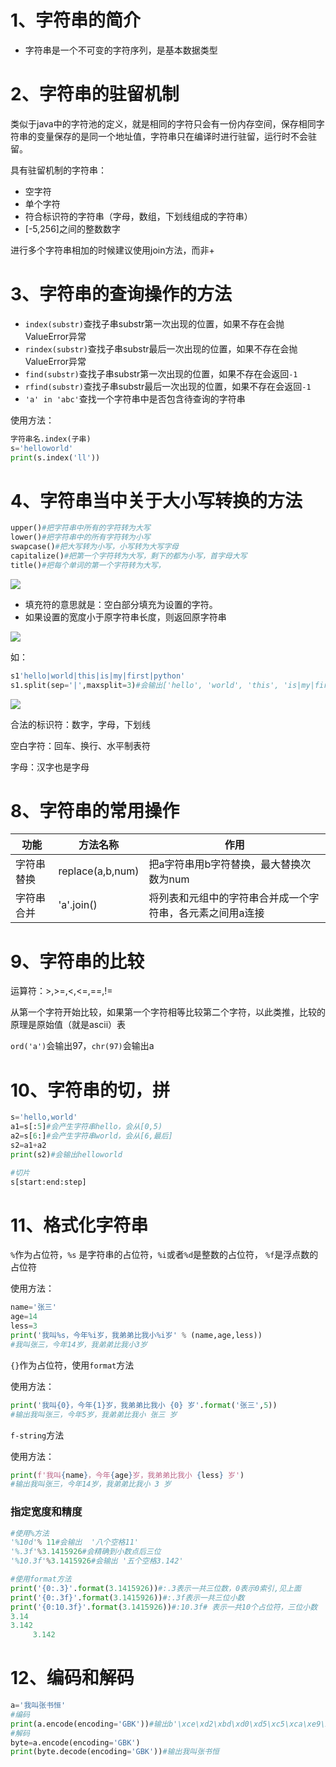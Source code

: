 # 1、字符串的简介

- 字符串是一个不可变的字符序列，是基本数据类型

# 2、字符串的驻留机制

类似于java中的字符池的定义，就是相同的字符只会有一份内存空间，保存相同字符串的变量保存的是同一个地址值，字符串只在编译时进行驻留，运行时不会驻留。

具有驻留机制的字符串：

- 空字符
- 单个字符
- 符合标识符的字符串（字母，数组，下划线组成的字符串）
- [-5,256]之间的整数数字

进行多个字符串相加的时候建议使用join方法，而非+

# 3、字符串的查询操作的方法

- `index(substr)`查找子串substr第一次出现的位置，如果不存在会抛ValueError异常
- `rindex(substr)`查找子串substr最后一次出现的位置，如果不存在会抛ValueError异常
- `find(substr)`查找子串substr第一次出现的位置，如果不存在会返回`-1`
- `rfind(substr)`查找子串substr最后一次出现的位置，如果不存在会返回`-1`
- `'a' in 'abc'`查找一个字符串中是否包含待查询的字符串

使用方法：

```python
字符串名.index(子串)
s='helloworld'
print(s.index('ll'))
```

# 4、字符串当中关于大小写转换的方法

```python
upper()#把字符串中所有的字符转为大写
lower()#把字符串中的所有字符转为小写
swapcase()#把大写转为小写，小写转为大写字母
capitalize()#把第一个字符转为大写，剩下的都为小写，首字母大写
title()#把每个单词的第一个字符转为大写，

```

![](https://i.loli.net/2021/02/26/y9RAgjmZkWO47K1.png)

-  填充符的意思就是：空白部分填充为设置的字符。
- 如果设置的宽度小于原字符串长度，则返回原字符串

![](https://i.loli.net/2021/02/26/mWCxsUq9584Dzoe.png)

如：

```python
s1'hello|world|this|is|my|first|python'
s1.split(sep='|',maxsplit=3)#会输出['hello', 'world', 'this', 'is|my|first|python']

```

![](https://i.loli.net/2021/02/26/9OuAGzEdnFBSURZ.png)

合法的标识符：数字，字母，下划线

空白字符：回车、换行、水平制表符

字母：汉字也是字母

# 8、字符串的常用操作

| 功能       | 方法名称         | 作用                                                      |
| ---------- | ---------------- | --------------------------------------------------------- |
| 字符串替换 | replace(a,b,num) | 把a字符串用b字符替换，最大替换次数为num                   |
| 字符串合并 | 'a'.join()       | 将列表和元组中的字符串合并成一个字符串，各元素之间用a连接 |

# 9、字符串的比较

运算符：>,>=,<,<=,==,!=

从第一个字符开始比较，如果第一个字符相等比较第二个字符，以此类推，比较的原理是原始值（就是ascii）表

`ord('a')`会输出97，`chr(97)`会输出a

# 10、字符串的切，拼

```python
s='hello,world'
a1=s[:5]#会产生字符串hello，会从[0,5)
a2=s[6:]#会产生字符串world，会从[6,最后]
s2=a1+a2
print(s2)#会输出helloworld

#切片
s[start:end:step]

```

# 11、格式化字符串

`%`作为占位符，`%s` 是字符串的占位符，`%i`或者`%d`是整数的占位符， `%f`是浮点数的占位符

使用方法：

```python
name='张三'
age=14
less=3
print('我叫%s，今年%i岁，我弟弟比我小%i岁' % (name,age,less))
#我叫张三，今年14岁，我弟弟比我小3岁
```



`{}`作为占位符，使用`format`方法

 使用方法：

```python
print('我叫{0}，今年{1}岁，我弟弟比我小 {0} 岁'.format('张三',5))
#输出我叫张三，今年5岁，我弟弟比我小 张三 岁
```

`f-string`方法

使用方法：

```python
print(f'我叫{name}，今年{age}岁，我弟弟比我小 {less} 岁')
#输出我叫张三，今年14岁，我弟弟比我小 3 岁
```

### 指定宽度和精度

```python
#使用%方法
'%10d'% 11#会输出  '八个空格11'
'%.3f'%3.1415926#会精确到小数点后三位
'%10.3f'%3.1415926#会输出 '五个空格3.142'

#使用format方法
print('{0:.3}'.format(3.1415926))#:.3表示一共三位数，0表示0索引,见上面
print('{0:.3f}'.format(3.1415926))#:.3f表示一共三位小数
print('{0:10.3f}'.format(3.1415926))#:10.3f# 表示一共10个占位符，三位小数
3.14
3.142
     3.142
```

# 12、编码和解码

```python
a='我叫张书恒'
#编码
print(a.encode(encoding='GBK'))#输出b'\xce\xd2\xbd\xd0\xd5\xc5\xca\xe9\xba\xe3'
#解码
byte=a.encode(encoding='GBK')
print(byte.decode(encoding='GBK'))#输出我叫张书恒
```



